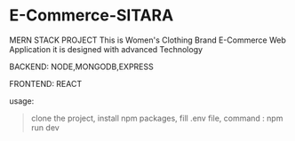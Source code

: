 # E-Commerce-SITARA
MERN STACK PROJECT
This is Women's Clothing Brand E-Commerce Web Application
it is designed with advanced Technology

BACKEND:
NODE,MONGODB,EXPRESS

FRONTEND:
REACT

usage:
 > clone the project,
 > install npm packages,
 > fill .env file,
 > command :
    npm run dev
